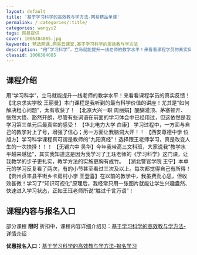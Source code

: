 ```yaml
---
layout: default
title: '基于学习科学的高效教与学方法-网易精品单课'
permalink: /:categories/:title/
categories: wangyi2
tags: 网易提供
cover: 1006384085.jpg
keywords: 精选网课,网易云课堂,基于学习科学的高效教与学方法
description: "用“学习科学”，立马就能提升一线老师的教学水平！来看看课程学员的真实反馈！【北京求实学校王丽曼】本门课程是我听到的最有科学价值的讲座！尤其是“如何解决粗心问题”，太有收获了！【北京大兴一职周"
classid: 1006384085
---
```


## 课程介绍

用“学习科学”，立马就能提升一线老师的教学水平！来看看课程学员的真实反馈！
【北京求实学校 王丽曼】本门课程是我听到的最有科学价值的讲座！尤其是“如何解决粗心问题”，太有收获了！
【北京大兴一职 周丽娟】醍醐灌顶、茅塞顿开、恍然大悟、豁然开朗，尽管有些词语在前面的学习体会中已经用过，但这依然是我学习第三单元后最真实的感受！
【华北电力大学 白康】
学习过程中，一方面与自己的教学对上了号，增强了信心；另一方面让我脑洞大开！！
【西安尊德中学 位旭方】学习科学课程真可谓是教师的“九阳真经”！选择跟王老师学习，真是改变人生的一次抉择！！！
【无锡六中 吴华】今年我带高三文科班，大家说我“教学水平越来越猛”，其实我知道这是因为我学习了王珏老师的《学习科学》这门课，让我教学的步子更扎实，教学方法的实施更胸有成竹。
【湖北警官学院 王宁】本单元的学习反复看了两次，有的小节甚至看过三次及以上。每次都觉得自己有所得！
【贵州贞丰县平街乡卡房村小学  王登喜】在以前的教学中，我虽费劲心思，但收效甚微！学习了“知识可视化”原理后，我经常只用一张图片就能让学生兴趣盎然、快速进入学习状态，正如王珏老师所说“胜过千言万语”！

## 课程内容与报名入口

部分课程 **限时** 折扣中，课程内容详细介绍见：[基于学习科学的高效教与学方法-详情介绍](https://study.163.com/course/introduction/1006384085.htm?share=1&shareId=1025206652&utm_campaign=share&utm_medium=iphoneShare&utm_source=&utm_u=1025206652)

**优惠报名入口**：[基于学习科学的高效教与学方法-报名学习](https://study.163.com/course/introduction/1006384085.htm?share=1&shareId=1025206652&utm_campaign=share&utm_medium=iphoneShare&utm_source=&utm_u=1025206652)

